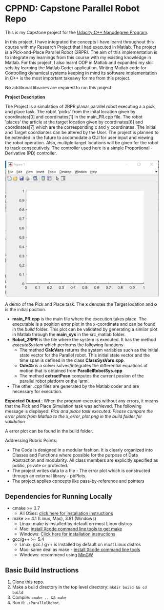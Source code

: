# CPPND: Capstone Parallel Robot Repo

This is my Capstone project for the [Udacity C++ Nanodegree Program](https://www.udacity.com/course/c-plus-plus-nanodegree--nd213).

In this project, I have integrated the concepts I have learnt throughout this course with my Research Project that I had executed in Matlab. The project is a Pick-and-Place Parallel Robot (2RPR). The aim of this implementation is to integrate my learnings from this course with my existing knowledge in Matlab. For this project, I also learnt OOP in Matlab and expanded my skill sets by learning the Matlab Coder application. Writing Matlab code for Controlling dynamical systems keeping in mind its software implementation in C++ is the most important takeawy for me from this project.

No additional libraries are required to run this project.

**Project Description**

The Project is a simulation of 2RPR planar parallel robot executing a a pick and place task. The robot 'picks' from the inital location given by coordinates[0] and coordinates[1] in the main_PR.cpp file. The robot 'places' the article at the target location given by coordinates[6] and coordinates[7] which are the corresponding x and y coordinates. The Initial and Target coordiantes can be altered by the User. The project is planned to be extended in the future to accomodate a GUI for user input and viewing the robot operation. Also, multiple target locations will be given for the robot to track consecutively. The controller used here is a simple Proportional - Derivative (PD) controller.

![2RPR demo](/images/PR_gif.gif)

A demo of the Pick and Place task. The **x** denotes the Target location and **o** is the initial position.

* **main_PR.cpp** is the main file where the execution takes place. The executable is a position error plot in the x-coordinate and can be found in the *build* folder. This plot can be validated by generating a similar plot in Matlab through the **main_sys** in the src_matlab folder.
* **Robot_2RPR** is the file where the system is executed. It has the method *executeSystem* which performs the following functions
	* The method **CalcVars** returns the system variables such as the initial state vector for the Parallel robot. This initial state vector and the time span is defined in the class **ClassSysVars.cpp**.
    * **Ode45** is a solver solves/integrates the differential equations of motion that is obtained from **ParallelRobotSys.cpp**
    * The method **extractPosn** computes the current posiion of the parallel robot platform or the 'arm'. 
* The other *.cpp* files are generated by the Matlab coder and are necessary for execution.

**Expected Output** : When the program executes without any errors, it means that the Pick and Place Simulation task was achieved. The following message is displayed: 
*Pick and place task executed. Please compare the error plots from Matlab to the x_error_plot.png in the build folder for validation*

A error plot can be found in the build folder.


Addressing Rubric Points: 
* The Code is designed in a modular fashion. It is clearly organized into Classes and Functions where possible for the purpose of Data Abstraction and modularity. All class members are explicitly specified as public, private or protected.
* The project writes data to a file - The error plot which is constructed through an external library - pbPlots. 
* The project applies concepts like pass-by-reference and pointers


## Dependencies for Running Locally
* cmake >= 3.7
  * All OSes: [click here for installation instructions](https://cmake.org/install/)
* make >= 4.1 (Linux, Mac), 3.81 (Windows)
  * Linux: make is installed by default on most Linux distros
  * Mac: [install Xcode command line tools to get make](https://developer.apple.com/xcode/features/)
  * Windows: [Click here for installation instructions](http://gnuwin32.sourceforge.net/packages/make.htm)
* gcc/g++ >= 5.4
  * Linux: gcc / g++ is installed by default on most Linux distros
  * Mac: same deal as make - [install Xcode command line tools](https://developer.apple.com/xcode/features/)
  * Windows: recommend using [MinGW](http://www.mingw.org/)

## Basic Build Instructions

1. Clone this repo.
2. Make a build directory in the top level directory: `mkdir build && cd build`
3. Compile: `cmake .. && make`
4. Run it: `./ParallelRobot`.
